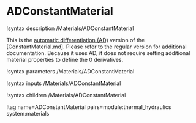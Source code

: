 # ADConstantMaterial

!syntax description /Materials/ADConstantMaterial

This is the [automatic differentiation (AD)](automatic_differentiation/index.md) version of the [ConstantMaterial.md].
Please refer to the regular version for additional documentation.
Because it uses AD, it does not require setting additional material properties to define the 0 derivatives.

!syntax parameters /Materials/ADConstantMaterial

!syntax inputs /Materials/ADConstantMaterial

!syntax children /Materials/ADConstantMaterial

!tag name=ADConstantMaterial pairs=module:thermal_hydraulics system:materials
